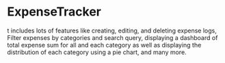 # ExpenseTracker
t includes lots of features like creating, editing, and deleting expense logs, Filter expenses by categories and search query, displaying a dashboard of total expense sum for all and each category as well as displaying the distribution of each category using a pie chart, and many more.
